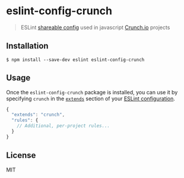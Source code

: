 # eslint-config-crunch

> ESLint [shareable config](http://eslint.org/docs/developer-guide/shareable-configs.html) used in javascript [Crunch.io](http://crunch.io) projects


## Installation

```
$ npm install --save-dev eslint eslint-config-crunch
```


## Usage

Once the `eslint-config-crunch` package is installed, you can use it by specifying `crunch` in the [`extends`](http://eslint.org/docs/user-guide/configuring#extending-configuration-files) section of your [ESLint configuration](http://eslint.org/docs/user-guide/configuring).

```js
{
  "extends": "crunch",
  "rules": {
    // Additional, per-project rules...
  }
}
```

## License
MIT